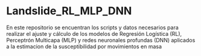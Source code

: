 # Landslide_RL_MLP_DNN
En este repositorio se encuentran los scripts y datos necesarios para realizar el ajuste y cálculo de los modelos de Regresión Logística (RL), Perceptrón Multicapa (MLP) y redes neuronales profundas (DNN) aplicados a la estimacion de la susceptibilidad por movimientos en masa
